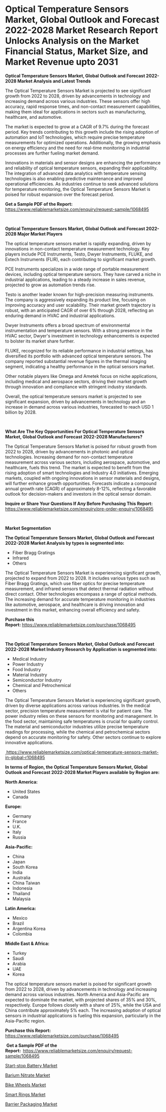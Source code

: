 <p><h1>Optical Temperature Sensors Market, Global Outlook and Forecast 2022-2028 Market Research Report Unlocks Analysis on the Market Financial Status, Market Size, and Market Revenue upto 2031</h1></p><p><strong>Optical Temperature Sensors Market, Global Outlook and Forecast 2022-2028 Market Analysis and Latest Trends</strong></p>
<p><p>The Optical Temperature Sensors Market is projected to see significant growth from 2022 to 2028, driven by advancements in technology and increasing demand across various industries. These sensors offer high accuracy, rapid response times, and non-contact measurement capabilities, making them ideal for applications in sectors such as manufacturing, healthcare, and automotive.</p><p>The market is expected to grow at a CAGR of 9.7% during the forecast period. Key trends contributing to this growth include the rising adoption of automation and IoT technologies, which require precise temperature measurements for optimized operations. Additionally, the growing emphasis on energy efficiency and the need for real-time monitoring in industrial processes are further fueling market demand.</p><p>Innovations in materials and sensor designs are enhancing the performance and reliability of optical temperature sensors, expanding their applicability. The integration of advanced data analytics with temperature sensing technologies is also enabling predictive maintenance and improved operational efficiencies. As industries continue to seek advanced solutions for temperature monitoring, the Optical Temperature Sensors Market is poised for robust expansion over the forecast period.</p></p>
<p><strong>Get a Sample PDF of the Report:&nbsp;</strong> <a href="https://www.reliablemarketsize.com/enquiry/request-sample/1068495">https://www.reliablemarketsize.com/enquiry/request-sample/1068495</a></p>
<p>&nbsp;</p>
<p><strong>Optical Temperature Sensors Market, Global Outlook and Forecast 2022-2028 Major Market Players</strong></p>
<p><p>The optical temperature sensors market is rapidly expanding, driven by innovations in non-contact temperature measurement technology. Key players include PCE Instruments, Testo, Dwyer Instruments, FLUKE, and Extech Instruments (FLIR), each contributing to significant market growth.</p><p>PCE Instruments specializes in a wide range of portable measurement devices, including optical temperature sensors. They have carved a niche in industrial applications, leading to a steady increase in sales revenue, projected to grow as automation trends rise.</p><p>Testo is another leader known for high-precision measuring instruments. The company is aggressively expanding its product line, focusing on improving accuracy and user scalability. Their market growth trajectory is robust, with an anticipated CAGR of over 6% through 2028, reflecting an enduring demand in HVAC and industrial applications.</p><p>Dwyer Instruments offers a broad spectrum of environmental instrumentation and temperature sensors. With a strong presence in the HVAC sector, Dwyer's investment in technology enhancements is expected to bolster its market share further.</p><p>FLUKE, recognized for its reliable performance in industrial settings, has diversified its portfolio with advanced optical temperature sensors. The company reported substantial revenue figures in the thermal imaging segment, indicating a healthy performance in the optical sensors market.</p><p>Other notable players like Omega and Ametek focus on niche applications, including medical and aerospace sectors, driving their market growth through innovation and compliance with stringent industry standards. </p><p>Overall, the optical temperature sensors market is projected to see significant expansion, driven by advancements in technology and an increase in demand across various industries, forecasted to reach USD 1 billion by 2028.</p></p>
<p>&nbsp;</p>
<p><strong>What Are The Key Opportunities For Optical Temperature Sensors Market, Global Outlook and Forecast 2022-2028 Manufacturers?</strong></p>
<p><p>The Optical Temperature Sensors Market is poised for robust growth from 2022 to 2028, driven by advancements in photonic and optical technologies. Increasing demand for non-contact temperature measurement across various sectors, including aerospace, automotive, and healthcare, fuels this trend. The market is expected to benefit from the rising adoption of smart technologies and Industry 4.0 initiatives. Emerging markets, coupled with ongoing innovations in sensor materials and designs, will further enhance growth opportunities. Forecasts indicate a compound annual growth rate (CAGR) of approximately 8-12%, reflecting a favorable outlook for decision-makers and investors in the optical sensor domain.</p></p>
<p><strong>Inquire or Share Your Questions If Any Before Purchasing This Report:</strong> <a href="https://www.reliablemarketsize.com/enquiry/pre-order-enquiry/1068495">https://www.reliablemarketsize.com/enquiry/pre-order-enquiry/1068495</a></p>
<p>&nbsp;</p>
<p><strong>Market Segmentation</strong></p>
<p><strong>The Optical Temperature Sensors Market, Global Outlook and Forecast 2022-2028 Market Analysis by types is segmented into:</strong></p>
<p><ul><li>Fiber Bragg Gratings</li><li>Infrared</li><li>Others</li></ul></p>
<p><p>The Optical Temperature Sensors Market is experiencing significant growth, projected to expand from 2022 to 2028. It includes various types such as Fiber Bragg Gratings, which use fiber optics for precise temperature measurement, and infrared sensors that detect thermal radiation without direct contact. Other technologies encompass a range of optical methods. The increasing demand for accurate temperature monitoring in industries like automotive, aerospace, and healthcare is driving innovation and investment in this market, enhancing overall efficiency and safety.</p></p>
<p><strong>Purchase this Report:&nbsp;</strong><a href="https://www.reliablemarketsize.com/purchase/1068495">https://www.reliablemarketsize.com/purchase/1068495</a></p>
<p>&nbsp;</p>
<p><strong>The Optical Temperature Sensors Market, Global Outlook and Forecast 2022-2028 Market Industry Research by Application is segmented into:</strong></p>
<p><ul><li>Medical Industry</li><li>Power Industry</li><li>Food Industry</li><li>Material Industry</li><li>Semiconductor Industry</li><li>Chemical and Petrochemical</li><li>Others</li></ul></p>
<p><p>The Optical Temperature Sensors Market is experiencing significant growth, driven by diverse applications across various industries. In the medical sector, precision temperature measurement is vital for patient care. The power industry relies on these sensors for monitoring and management. In the food sector, maintaining safe temperatures is crucial for quality control. The material and semiconductor industries utilize precise temperature readings for processing, while the chemical and petrochemical sectors depend on accurate monitoring for safety. Other sectors continue to explore innovative applications.</p></p>
<p><a href="https://www.reliablemarketsize.com/optical-temperature-sensors-market-in-global-r1068495">&nbsp;https://www.reliablemarketsize.com/optical-temperature-sensors-market-in-global-r1068495</a></p>
<p><strong>In terms of Region, the Optical Temperature Sensors Market, Global Outlook and Forecast 2022-2028 Market Players available by Region are:</strong></p>
<p>
    <p> <strong> North America: </strong>
        <ul>
            <li>United States</li>
            <li>Canada</li>
        </ul>
        </p> 
    <p> <strong> Europe: </strong>
        <ul>
            <li>Germany</li>
            <li>France</li>
            <li>U.K.</li>
            <li>Italy</li>
            <li>Russia</li>
        </ul>
        </p> 
    <p> <strong> Asia-Pacific: </strong>
        <ul>
            <li>China</li>
            <li>Japan</li>
            <li>South Korea</li>
            <li>India</li>
            <li>Australia</li>
            <li>China Taiwan</li>
            <li>Indonesia</li>
            <li>Thailand</li>
            <li>Malaysia</li>
        </ul>
        </p> 
    <p> <strong> Latin America: </strong>
        <ul>
            <li>Mexico</li>
            <li>Brazil</li>
            <li>Argentina Korea</li>
            <li>Colombia</li>
        </ul>
        </p> 
    <p> <strong> Middle East & Africa: </strong>
        <ul>
            <li>Turkey</li>
            <li>Saudi</li>
            <li>Arabia</li>
            <li>UAE</li>
            <li>Korea</li>
        </ul>
    </p>
    </p>
<p><p>The optical temperature sensors market is poised for significant growth from 2022 to 2028, driven by advancements in technology and increasing demand across various industries. North America and Asia-Pacific are expected to dominate the market, with projected shares of 35% and 30%, respectively. Europe follows closely with a share of 25%, while the USA and China contribute approximately 5% each. The increasing adoption of optical sensors in industrial applications is fueling this expansion, particularly in the Asia-Pacific region.</p></p>
<p><strong>Purchase this Report: </strong><a href="https://www.reliablemarketsize.com/purchase/1068495">https://www.reliablemarketsize.com/purchase/1068495</a></p>
<p>&nbsp;<strong>Get a Sample PDF of the Report:&nbsp;&nbsp;</strong><a href="https://www.reliablemarketsize.com/enquiry/request-sample/1068495">https://www.reliablemarketsize.com/enquiry/request-sample/1068495</a></p>
<p><strong></strong></p>
<p><p><a href="https://www.linkedin.com/pulse/emerging-trends-start-stop-battery-market-global-outlook-yadae?trackingId=IIM1sTvbS%2Fmdhnz4micoAQ%3D%3D">Start-stop Battery Market</a></p><p><a href="https://issuu.com/reportprime-2/docs/barium-nitrate-market-size-2030.ppt_c593de36138330">Barium Nitrate Market</a></p><p><a href="https://medium.com/@shubham99912151/the-growth-of-the-bike-wheels-market-has-been-significant-driven-by-various-critical-factors-625e95fa00a3">Bike Wheels Market</a></p><p><a href="https://www.linkedin.com/pulse/smart-rings-industry-sector-new-technologies-market-impact-bl3me?trackingId=MjknAJwbTRezFqqDjqof%2FQ%3D%3D">Smart Rings Market</a></p><p><a href="https://issuu.com/reportprime-2/docs/barrier-packaging-market-size-2030._d2ee2cd79e7889">Barrier Packaging Market</a></p></p>